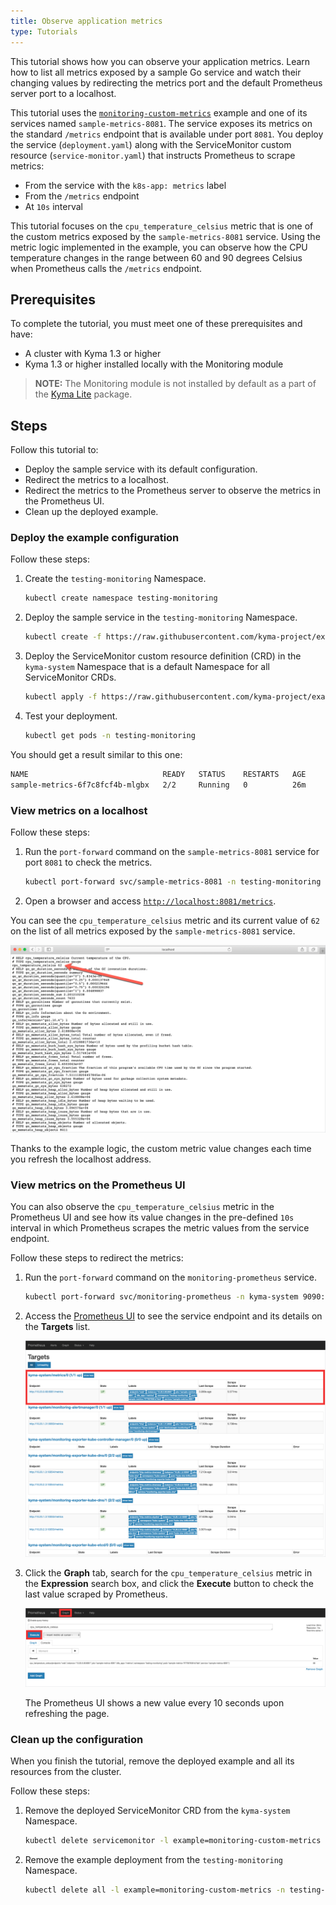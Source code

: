 ```yaml
---
title: Observe application metrics
type: Tutorials
---
```


This tutorial shows how you can observe your application metrics. Learn how to list all metrics exposed by a sample Go service and watch their changing values by redirecting the metrics port and the default Prometheus server port to a localhost.

This tutorial uses the [`monitoring-custom-metrics`](https://github.com/kyma-project/examples/tree/master/monitoring-custom-metrics) example and one of its services named `sample-metrics-8081`. The service exposes its metrics on the standard `/metrics` endpoint that is available under port `8081`. You deploy the service (`deployment.yaml`) along with the ServiceMonitor custom resource (`service-monitor.yaml`) that instructs Prometheus to scrape metrics:

- From the service with the `k8s-app: metrics` label
- From the `/metrics` endpoint
- At `10s` interval

This tutorial focuses on the `cpu_temperature_celsius` metric that is one of the custom metrics exposed by the `sample-metrics-8081` service. Using the metric logic implemented in the example, you can observe how the CPU temperature changes in the range between 60 and 90 degrees Celsius when Prometheus calls the `/metrics` endpoint.

## Prerequisites

To complete the tutorial, you must meet one of these prerequisites and have:

- A cluster with Kyma 1.3 or higher
- Kyma 1.3 or higher installed locally with the Monitoring module

> **NOTE:** The Monitoring module is not installed by default as a part of the [Kyma Lite](/root/kyma/#installation-overview) package.

## Steps

Follow this tutorial to:

- Deploy the sample service with its default configuration.
- Redirect the metrics to a localhost.
- Redirect the metrics to the Prometheus server to observe the metrics in the Prometheus UI.
- Clean up the deployed example.

### Deploy the example configuration

Follow these steps:

1. Create the `testing-monitoring` Namespace.

   ```bash
   kubectl create namespace testing-monitoring
   ```

2. Deploy the sample service in the `testing-monitoring` Namespace.

   ```bash
   kubectl create -f https://raw.githubusercontent.com/kyma-project/examples/master/monitoring-custom-metrics/deployment/deployment.yaml --namespace=testing-monitoring
   ```

3. Deploy the ServiceMonitor custom resource definition (CRD) in the `kyma-system` Namespace that is a default Namespace for all ServiceMonitor CRDs.

   ```bash
   kubectl apply -f https://raw.githubusercontent.com/kyma-project/examples/master/monitoring-custom-metrics/deployment/service-monitor.yaml
   ```

4. Test your deployment.

   ```bash
   kubectl get pods -n testing-monitoring
   ```

You should get a result similar to this one:

   ```bash
   NAME                              READY   STATUS    RESTARTS   AGE
   sample-metrics-6f7c8fcf4b-mlgbx   2/2     Running   0          26m
   ```

### View metrics on a localhost

Follow these steps:

1. Run the `port-forward` command on the `sample-metrics-8081` service for port `8081` to check the metrics.

   ```bash
   kubectl port-forward svc/sample-metrics-8081 -n testing-monitoring 8081:8081
   ```

2. Open a browser and access [`http://localhost:8081/metrics`](http://localhost:8081/metrics).

You can see the `cpu_temperature_celsius` metric and its current value of `62` on the list of all metrics exposed by the `sample-metrics-8081` service.

![metrics on port 8081](./assets/sample-metrics-2.png)

Thanks to the example logic, the custom metric value changes each time you refresh the localhost address.

### View metrics on the Prometheus UI

You can also observe the `cpu_temperature_celsius` metric in the Prometheus UI and see how its value changes in the pre-defined `10s` interval in which Prometheus scrapes the metric values from the service endpoint.

Follow these steps to redirect the metrics:

1. Run the `port-forward` command on the `monitoring-prometheus` service.

   ```bash
   kubectl port-forward svc/monitoring-prometheus -n kyma-system 9090:9090
   ```

2. Access the [Prometheus UI](http://localhost:9090/targets#job-sample-metrics-8081) to see the service endpoint and its details on the **Targets** list.

   ![Prometheus Dashboard](./assets/pm-dashboard-1.png)

3. Click the **Graph** tab, search for the `cpu_temperature_celsius` metric in the **Expression** search box, and click the **Execute** button to check the last value scraped by Prometheus.

   ![Prometheus Dashboard](./assets/pm-dashboard-2.png)

   The Prometheus UI shows a new value every 10 seconds upon refreshing the page.

### Clean up the configuration

When you finish the tutorial, remove the deployed example and all its resources from the cluster.

Follow these steps:

1. Remove the deployed ServiceMonitor CRD from the `kyma-system` Namespace.

    ```bash
    kubectl delete servicemonitor -l example=monitoring-custom-metrics -n kyma-system
    ```

2. Remove the example deployment from the `testing-monitoring` Namespace.

    ```bash
    kubectl delete all -l example=monitoring-custom-metrics -n testing-monitoring
    ```
